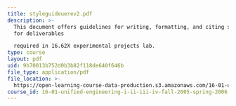 ```yaml
---
title: styleguideuerev2.pdf
description: >-
  This document offers guidelines for writing, formatting, and citing sources
  for deliverables

  required in 16.62X experimental projects lab.
type: course
layout: pdf
uid: 9b70013b752d0b3b82f118de640f646b
file_type: application/pdf
file_location: >-
  https://open-learning-course-data-production.s3.amazonaws.com/16-01-unified-engineering-i-ii-iii-iv-fall-2005-spring-2006/9b70013b752d0b3b82f118de640f646b_styleguideuerev2.pdf
course_id: 16-01-unified-engineering-i-ii-iii-iv-fall-2005-spring-2006
---
```

